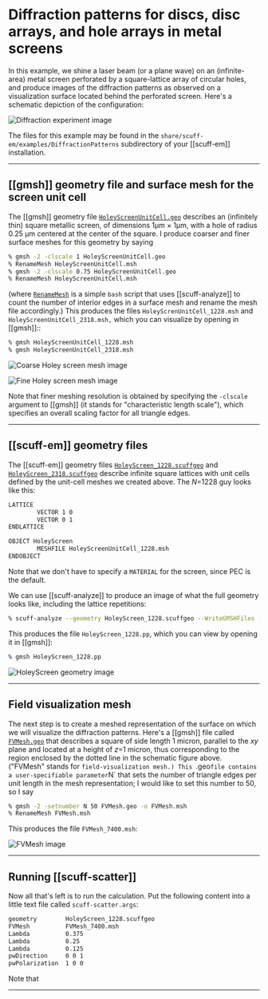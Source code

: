# Diffraction patterns for discs, disc arrays, and hole arrays in metal screens

In this example, we shine a laser beam (or a plane wave) on an 
(infinite-area) metal screen perforated by a square-lattice
array of circular holes, and produce images of the diffraction 
patterns as observed on a visualization surface located behind the 
perforated screen. Here's a schematic depiction of the configuration:

![Diffraction experiment image](DiffractionSchematic.png)

The files for this example may be found in the
`share/scuff-em/examples/DiffractionPatterns` subdirectory
of your [[scuff-em]] installation.

--------------------------------------------------
## [[gmsh]] geometry file and surface mesh for the screen unit cell

The [[gmsh]] geometry file [`HoleyScreenUnitCell.geo`](HoleyScreenUnitCell.geo)
describes an (infinitely thin) square metallic screen, 
of dimensions 1&mu;m &times; 1&mu;m, with a hole of radius 0.25 &mu;m
centered at the center of the square. I produce coarser and 
finer surface meshes for this geometry by saying

````bash
% gmsh -2 -clscale 1 HoleyScreenUnitCell.geo
% RenameMesh HoleyScreenUnitCell.msh
% gmsh -2 -clscale 0.75 HoleyScreenUnitCell.geo
% RenameMesh HoleyScreenUnitCell.msh
````
(where [`RenameMesh`](../SiO2Spheres/RenameMesh) is a simple 
`bash` script that uses [[scuff-analyze]] to count the number 
of interior edges in a surface mesh and rename the mesh file 
accordingly.)
This produces the files `HoleyScrenUnitCell_1228.msh`
and `HoleyScreenUnitCell_2318.msh,`
which you can visualize by opening in [[gmsh]]::

````bash
% gmsh HoleyScreenUnitCell_1228.msh
% gmsh HoleyScreenUnitCell_2318.msh
````

![Coarse Holey screen mesh image](HoleyScreenUnitCell_1228.png)

![Fine Holey screen mesh image](HoleyScreenUnitCell_2318.png)

Note that finer meshing resolution is obtained by specifying
the `-clscale ` argument to [[gmsh]] (it stands
for "characteristic length scale"), which specifies an overall
scaling factor for all triangle edges.

--------------------------------------------------
## [[scuff-em]] geometry files

The [[scuff-em]] geometry files
[`HoleyScreen_1228.scuffgeo`](HoleyScreen_1228.scuffgeo)
and
[`HoleyScreen_2318.scuffgeo`](HoleyScreen_2318.scuffgeo)
describe infinite square lattices with unit
cells defined by the unit-cell meshes we created
above. The *N*=1228 guy looks like this:

````bash
LATTICE
        VECTOR 1 0
        VECTOR 0 1
ENDLATTICE    

OBJECT HoleyScreen
        MESHFILE HoleyScreenUnitCell_1228.msh
ENDOBJECT
````

Note that we don't have to specify a `MATERIAL`
for the screen, since PEC is the default.

We can use [[scuff-analyze]] to produce an image
of what the full geometry looks like, including
the lattice repetitions:

````bash
% scuff-analyze --geometry HoleyScreen_1228.scuffgeo --WriteGMSHFiles --Neighbors 2
````

This produces the file `HoleyScreen_1228.pp`, which you 
can view by opening it in [[gmsh]]:

````bash
% gmsh HoleyScreen_1228.pp
````

![HoleyScreen geometry image](HoleyScreenGeometry.png)

--------------------------------------------------
## Field visualization mesh

The next step is to create a meshed representation of the
surface on which we will visualize the diffraction patterns.
Here's a [[gmsh]] file called
[`FVMesh.geo`](FVMesh.geo) that describes a square of
side length 1 micron, parallel to the *xy* plane and
located at a height of *z*=1 micron, thus corresponding
to the region enclosed by the dotted line in the schematic
figure above. ("FVMesh" stands for `field-visualization
mesh.) This `.geo` file contains a user-specifiable
parameter `N` that sets the number of triangle edges per
unit length in the mesh representation; I would
like to set this number to 50, so I say

````bash
% gmsh -2 -setnumber N 50 FVMesh.geo -o FVMesh.msh
% RenameMesh FVMesh.msh
````

This produces the file `FVMesh_7400.msh`:

![FVMesh image](FVMesh_7400.png)

--------------------------------------------------
## Running [[scuff-scatter]]

Now all that's left is to run the calculation.
Put the following content into a little text
file called `scuff-scatter.args`:

````bash
geometry        HoleyScreen_1228.scuffgeo
FVMesh          FVMesh_7400.msh
Lambda          0.375
Lambda          0.25
Lambda          0.125
pwDirection     0 0 1
pwPolarization  1 0 0 
````

Note that 


--------------------------------------------------

[scuff-neq]:              ../../applications/scuff-neq/scuff-neq.md
[Transformations]:        ../../reference/Transformations
[KruegerPaper]:           http://dx.doi.org/10.1103/PhysRevB.86.115423
